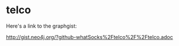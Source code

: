telco
=====

Here's a link to the graphgist:

http://gist.neo4j.org/?github-whatSocks%2Ftelco%2F%2Ftelco.adoc
